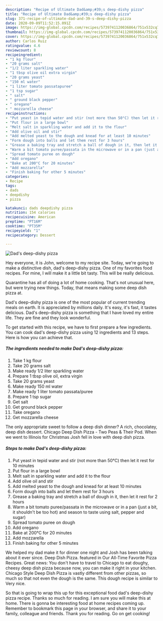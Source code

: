```yaml
---
description: "Recipe of Ultimate Dad&amp;#39;s deep-dishy pizza"
title: "Recipe of Ultimate Dad&amp;#39;s deep-dishy pizza"
slug: 371-recipe-of-ultimate-dad-and-39-s-deep-dishy-pizza
date: 2020-09-09T11:52:15.091Z
image: https://img-global.cpcdn.com/recipes/5739741120036864/751x532cq70/dads-deep-dishy-pizza-recipe-main-photo.jpg
thumbnail: https://img-global.cpcdn.com/recipes/5739741120036864/751x532cq70/dads-deep-dishy-pizza-recipe-main-photo.jpg
cover: https://img-global.cpcdn.com/recipes/5739741120036864/751x532cq70/dads-deep-dishy-pizza-recipe-main-photo.jpg
author: Carlos Ruiz
ratingvalue: 4.6
reviewcount: 8
recipeingredient:
- "1 kg flour"
- "20 grams salt"
- "1/2 liter sparkling water"
- "1 tbsp olive oil extra virgin"
- "20 grams yeast"
- "150 ml water"
- "1 liter tomato passatapuree"
- "1 tsp sugar"
- " salt"
- " ground black pepper"
- " oregano"
- " mozzarella cheese"
recipeinstructions:
- "Put yeast in tepid water and stir (not more than 50°C) then let it rest for 10 minutes"
- "Put flour in a large bowl"
- "Melt salt in sparkling water and add it to the flour"
- "Add olive oil and stir"
- "Add melted yeast to the dough and knead for at least 10 minutes"
- "Form dough into balls and let them rest for 3 hours"
- "Grease a baking tray and stretch a ball of dough in it, then let it rest for  2 hours"
- "Warm a bit tomato puree/passata in the microwave or in a pan (just a bit, it shouldn&#39;t be too hot) and season to taste using salt, pepper and sugar)"
- "Spread tomato puree on dough"
- "Add oregano"
- "Bake at 200°C for 20 minutes"
- "Add mozzarella"
- "Finish baking for other 5 minutes"
categories:
- Recipe
tags:
- dads
- deepdishy
- pizza

katakunci: dads deepdishy pizza 
nutrition: 154 calories
recipecuisine: American
preptime: "PT16M"
cooktime: "PT35M"
recipeyield: "1"
recipecategory: Dessert

---
```



![Dad&#39;s deep-dishy pizza](https://img-global.cpcdn.com/recipes/5739741120036864/751x532cq70/dads-deep-dishy-pizza-recipe-main-photo.jpg)

Hey everyone, it is John, welcome to my recipe site. Today, we're going to make a distinctive dish, dad&#39;s deep-dishy pizza. One of my favorites food recipes. For mine, I will make it a little bit tasty. This will be really delicious.

Quarantine has all of doing a lot of home cooking. That&#39;s not unusual here, but were trying new things. Today, that means making some deep dish pizza at.

Dad&#39;s deep-dishy pizza is one of the most popular of current trending meals on earth. It is appreciated by millions daily. It's easy, it's fast, it tastes delicious. Dad&#39;s deep-dishy pizza is something that I have loved my entire life. They are fine and they look wonderful.


To get started with this recipe, we have to first prepare a few ingredients. You can cook dad&#39;s deep-dishy pizza using 12 ingredients and 13 steps. Here is how you can achieve that.

<!--inarticleads1-->

##### The ingredients needed to make Dad&#39;s deep-dishy pizza:

1. Take 1 kg flour
1. Take 20 grams salt
1. Make ready 1/2 liter sparkling water
1. Prepare 1 tbsp olive oil, extra virgin
1. Take 20 grams yeast
1. Make ready 150 ml water
1. Make ready 1 liter tomato passata/puree
1. Prepare 1 tsp sugar
1. Get  salt
1. Get  ground black pepper
1. Take  oregano
1. Get  mozzarella cheese


The only appropriate sweet to follow a deep dish dinner? A rich, chocolatey, deep dish dessert. Chicago Deep Dish Pizza - Two Peas &amp; Their Pod. When we went to Illinois for Christmas Josh fell in love with deep dish pizza. 

<!--inarticleads2-->

##### Steps to make Dad&#39;s deep-dishy pizza:

1. Put yeast in tepid water and stir (not more than 50°C) then let it rest for 10 minutes
1. Put flour in a large bowl
1. Melt salt in sparkling water and add it to the flour
1. Add olive oil and stir
1. Add melted yeast to the dough and knead for at least 10 minutes
1. Form dough into balls and let them rest for 3 hours
1. Grease a baking tray and stretch a ball of dough in it, then let it rest for  2 hours
1. Warm a bit tomato puree/passata in the microwave or in a pan (just a bit, it shouldn&#39;t be too hot) and season to taste using salt, pepper and sugar)
1. Spread tomato puree on dough
1. Add oregano
1. Bake at 200°C for 20 minutes
1. Add mozzarella
1. Finish baking for other 5 minutes


We helped my dad make it for dinner one night and Josh has been talking about it ever since. Deep Dish Pizza. featured in Our All-Time Favorite Pizza Recipes. Great news: You don&#39;t have to travel to Chicago to eat doughy, cheesy deep dish pizza because now, you can make it right in your kitchen. Chicago Style Deep Dish Pizza is vastly different from other pizzas, so much so that not even the dough is the same. This dough recipe is similar to Very nice. 

So that is going to wrap this up for this exceptional food dad&#39;s deep-dishy pizza recipe. Thanks so much for reading. I am sure you will make this at home. There is gonna be interesting food at home recipes coming up. Remember to bookmark this page in your browser, and share it to your family, colleague and friends. Thank you for reading. Go on get cooking!
